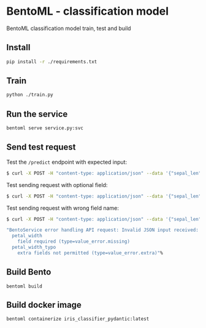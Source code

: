 # BentoML - classification model
BentoML classification model train, test and build


## Install

```bash
pip install -r ./requirements.txt
```


## Train
```bash
python ./train.py
```

## Run the service

```bash
bentoml serve service.py:svc
```

## Send test request

Test the `/predict` endpoint with expected input:

```bash
$ curl -X POST -H "content-type: application/json" --data '{"sepal_len": 7.2, "sepal_width": 3.2, "petal_len": 5.2, "petal_width": 2.2}' http://127.0.0.1:3000/classify
```

Test sending request with optional field:
```bash
$ curl -X POST -H "content-type: application/json" --data '{"sepal_len": 7.2, "sepal_width": 3.2, "petal_len": 5.2, "petal_width": 2.2, "request_id": 123}' http://127.0.0.1:3000/classify
```

Test sending request with wrong field name:

```bash
$ curl -X POST -H "content-type: application/json" --data '{"sepal_len": 6.2, "sepal_width": 3.2, "petal_len": 5.2, "petal_width_typo": 2.2}' http://127.0.0.1:3000/classify

"BentoService error handling API request: Invalid JSON input received: 2 validation errors for IrisFeatures
  petal_width
    field required (type=value_error.missing)
  petal_width_typo
    extra fields not permitted (type=value_error.extra)"%
```


## Build Bento

```
bentoml build
```

## Build docker image

```
bentoml containerize iris_classifier_pydantic:latest
```
